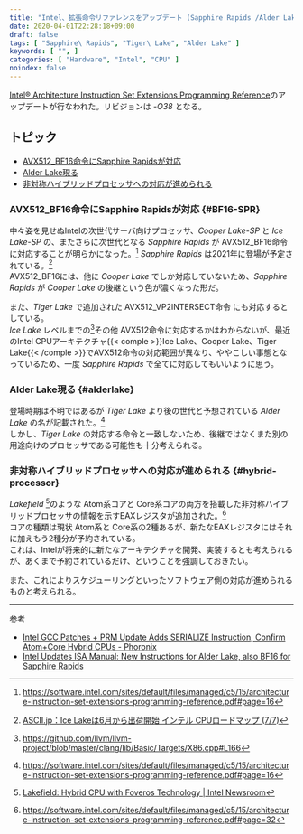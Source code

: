 ```yaml
---
title: "Intel、拡張命令リファレンスをアップデート (Sapphire Rapids /Alder Lake /ハイブリッドプロセッサ)"
date: 2020-04-01T22:28:18+09:00
draft: false
tags: [ "Sapphire\ Rapids", "Tiger\ Lake", "Alder Lake" ]
keywords: [ "", ]
categories: [ "Hardware", "Intel", "CPU" ]
noindex: false
---
```


[Intel® Architecture Instruction Set Extensions Programming Reference](https://software.intel.com/sites/default/files/managed/c5/15/architecture-instruction-set-extensions-programming-reference.pdf)のアップデートが行なわれた。リビジョンは *-O38* となる。  

## トピック

 * [AVX512_BF16命令にSapphire Rapidsが対応](#BF16-SPR)
 * [Alder Lake現る](#alderlake)
 * [非対称ハイブリッドプロセッサへの対応が進められる](#hybrid-processor)

### AVX512_BF16命令にSapphire Rapidsが対応 {#BF16-SPR}
中々姿を見せぬIntelの次世代サーバ向けプロセッサ、*Cooper Lake-SP* と *Ice Lake-SP* の、またさらに次世代となる *Sapphire Rapids* が AVX512_BF16命令 に対応することが明らかになった。[^1] *Sapphire Rapids* は2021年に登場が予定されている。[^2]  
AVX512_BF16には、他に *Cooper Lake* でしか対応していないため、*Sapphire Rapids* が *Cooper Lake* の後継という色が濃くなった形だ。  

  
また、*Tiger Lake* で追加された AVX512_VP2INTERSECT命令 にも対応するとしている。  
*Ice Lake* レベルまでの[^3]その他 AVX512命令に対応するかはわからないが、最近のIntel CPUアーキテクチャ{{< comple >}}Ice Lake、Cooper Lake、Tiger Lake{{< /comple >}}でAVX512命令の対応範囲が異なり、ややこしい事態となっているため、一度 *Sapphire Rapids* で全てに対応してもいいように思う。  

[^1]: <https://software.intel.com/sites/default/files/managed/c5/15/architecture-instruction-set-extensions-programming-reference.pdf#page=16>
[^2]: [ASCII.jp：Ice Lakeは6月から出荷開始 インテル CPUロードマップ (7/7)](https://ascii.jp/elem/000/001/859/1859973/7/#eid1859987)
[^3]: <https://github.com/llvm/llvm-project/blob/master/clang/lib/Basic/Targets/X86.cpp#L166>

### Alder Lake現る {#alderlake}
登場時期は不明ではあるが *Tiger Lake* より後の世代と予想されている *Alder Lake* の名が記載された。[^1]  
しかし、*Tiger Lake* の対応する命令と一致しないため、後継ではなくまた別の用途向けのプロセッサである可能性も十分考えられる。  

### 非対称ハイブリッドプロセッサへの対応が進められる {#hybrid-processor}
*Lakefield* [^4]のような Atom系コアと Core系コアの両方を搭載した非対称ハイブリッドプロセッサの情報を示すEAXレジスタが追加された。[^5]  
コアの種類は現状 Atom系と Core系の2種あるが、新たなEAXレジスタにはそれに加えもう2種分が予約されている。  
これは、Intelが将来的に新たなアーキテクチャを開発、実装するとも考えられるが、あくまで予約されているだけ、ということを強調しておきたい。  

また、これによりスケジューリングといったソフトウェア側の対応が進められるものと考えられる。  

[^4]: [Lakefield: Hybrid CPU with Foveros Technology | Intel Newsroom](https://newsroom.intel.com/press-kits/lakefield/?wapkw=lakefield)
[^5]: <https://software.intel.com/sites/default/files/managed/c5/15/architecture-instruction-set-extensions-programming-reference.pdf#page=32>

<hr>
<span class="reference">参考</span>

 * [Intel GCC Patches + PRM Update Adds SERIALIZE Instruction, Confirm Atom+Core Hybrid CPUs - Phoronix](https://www.phoronix.com/scan.php?page=news_item&px=Intel-PRM-Hybrid-Sapphire)
 * [Intel Updates ISA Manual: New Instructions for Alder Lake, also BF16 for Sapphire Rapids](https://www.anandtech.com/show/15686/intel-updates-isa-manual-new-instructions-for-alder-lake-also-bf16-for-sapphire-rapids)
